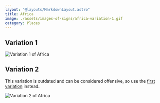 ```yaml
---
layout: "@layouts/MarkdownLayout.astro"
title: Africa
image: ./assets/images-of-signs/africa-variation-1.gif
category: Places
---
```


## Variation 1

![Variation 1 of Africa](@signs/africa-variation-1.gif)

## Variation 2

This variation is outdated and can be considered offensive,
so use the [first variation](#variation-1) instead.

![Variation 2 of Africa](@signs/africa-variation-2.gif)
